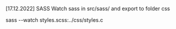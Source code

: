 [17.12.2022] SASS
Watch sass  in src/sass/ and export to folder css

sass --watch styles.scss:../css/styles.c